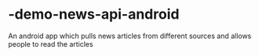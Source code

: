 # -demo-news-api-android
An android app which pulls news articles from different sources and allows people to read the articles
